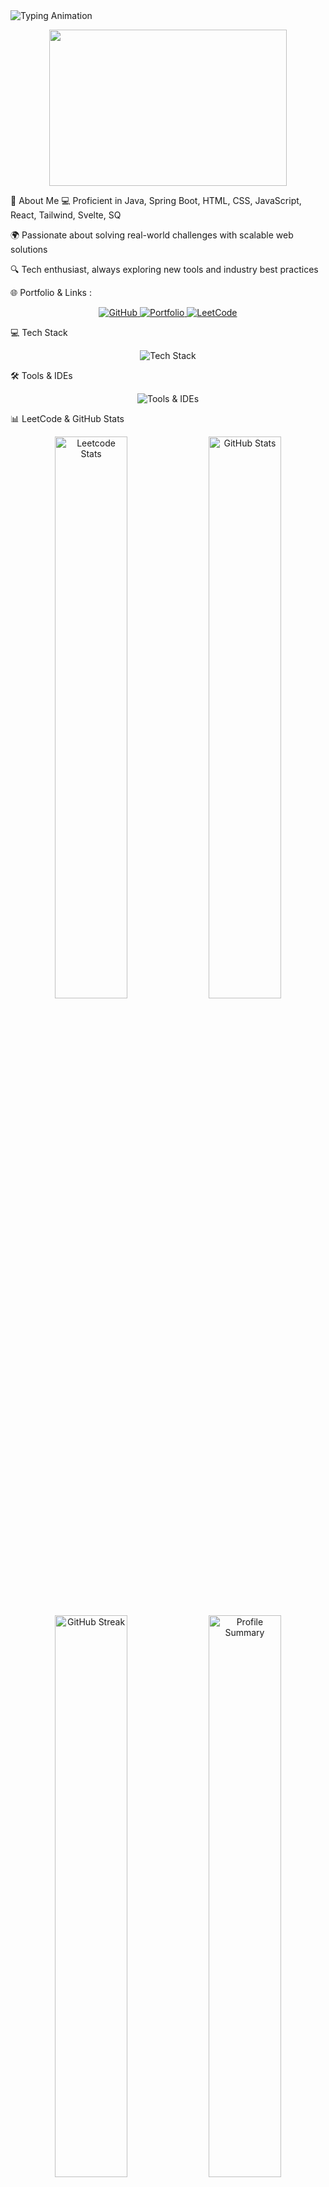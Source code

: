 <img src="https://readme-typing-svg.demolab.com?font=Marcellus&size=32&pause=1000&color=38B2AC&center=true&vCenter=true&width=600&lines=Hi%2C+I'm+Padma+Kumar;Crafting+Clean+%26+Scalable+Web+Solutions;Full+Stack+Developer+%7C+Problem+Solver" alt="Typing Animation"/>
<p align="center"> <img src="https://media.giphy.com/media/qgQUggAC3Pfv687qPC/giphy.gif" width="380" height="250"/> </p>
🚀 About Me
💻 Proficient in Java, Spring Boot, HTML, CSS, JavaScript, React, Tailwind, Svelte, SQ

🌍 Passionate about solving real-world challenges with scalable web solutions

🔍 Tech enthusiast, always exploring new tools and industry best practices

🌐 Portfolio & Links :
<p align="center"> <a href="https://github.com/Padmakumar18"> <img src="https://img.shields.io/badge/GitHub-171515?style=for-the-badge&logo=github&logoColor=white" alt="GitHub"/> </a> <a href="https://who-is-pk.netlify.app/"> <img src="https://img.shields.io/badge/Portfolio-38B2AC?style=for-the-badge&logo=vercel&logoColor=white" alt="Portfolio"/> </a> <a href="https://leetcode.com/u/Padma_kumar"> <img src="https://img.shields.io/badge/LeetCode-FFA116?style=for-the-badge&logo=leetcode&logoColor=white" alt="LeetCode"/> </a> </p>
💻 Tech Stack
<p align="center"> 
  <img src="https://skillicons.dev/icons?i=html,css,tailwind,java,python,js,react,svelte,flutter,dart,mysql,django,spring" alt="Tech Stack"/> 
</p>

🛠 Tools & IDEs  
<p align="center"> 
  <img src="https://skillicons.dev/icons?i=vscode,idea,eclipse,git,postman,notion,photoshop,figma" alt="Tools & IDEs"/> 
</p>
📊 LeetCode & GitHub Stats
<p align="center"> <img src="https://leetcard.jacoblin.cool/Padma_kumar?theme=dark&font=Marcellus&ext=heatmap" width="48%" alt="Leetcode Stats"/> <img src="https://github-readme-stats.vercel.app/api?username=Padmakumar18&show_icons=true&theme=react&hide_border=true" width="48%" alt="GitHub Stats"/> </p> <p align="center"> <img src="https://github-readme-streak-stats.herokuapp.com?user=Padmakumar18&theme=react&hide_border=true" width="48%" alt="GitHub Streak"/> <img src="https://github-profile-summary-cards.vercel.app/api/cards/profile-details?username=Padmakumar18&theme=vue" width="48%" alt="Profile Summary"/> </p>
<h3 align="center">⭐ <i>Crafting Clean & Scalable Web Solutions</i> ⭐</h3>
